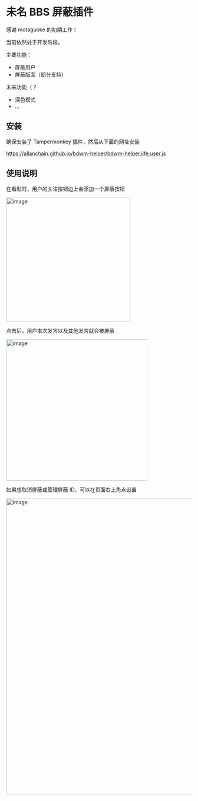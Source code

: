 # 未名 BBS 屏蔽插件

感谢 motaguoke 的初期工作！

当前依然处于开发阶段。

主要功能：
- 屏蔽用户
- 屏蔽版面（部分支持）

未来功能（？
- 深色模式
- ...

## 安装

确保安装了 Tampermonkey 插件，然后从下面的网址安装

https://allanchain.github.io/bdwm-helper/bdwm-helper.iife.user.js

## 使用说明

在看贴时，用户的关注按钮边上会添加一个屏蔽按钮

<img width="337" alt="image" src="https://user-images.githubusercontent.com/36528777/166259988-868d4b02-0885-4668-ad89-cc3a57299e77.png">

点击后，用户本次发言以及其他发言就会被屏蔽

<img width="383" alt="image" src="https://user-images.githubusercontent.com/36528777/166260038-ee43419b-4fa3-4093-9383-4bcdc9a94a07.png">

如果想取消屏蔽或管理屏蔽 ID，可以在页面右上角点设置

<img width="805" alt="image" src="https://user-images.githubusercontent.com/36528777/166260110-80ff6fcf-5345-4c2e-9720-dea3f6bc5e34.png">
